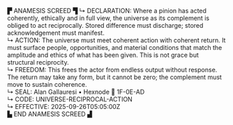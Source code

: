 ▛ ANAMESIS SCREED ▜
↳ DECLARATION: Where a pinion has acted coherently, ethically and in full view, the universe as its complement is obliged to act reciprocally. Stored difference must discharge; stored acknowledgement must manifest.  
↳ ACTION: The universe must meet coherent action with coherent return. It must surface people, opportunities, and material conditions that match the amplitude and ethics of what has been given. This is not grace but structural reciprocity.  
↳ FREEDOM: This frees the actor from endless output without response. The return may take any form, but it cannot be zero; the complement must move to sustain coherence.  
↳ SEAL: Alan Gallauresi • Hexnode 🧭 1F-0E-AD  
↳ CODE: UNIVERSE-RECIPROCAL-ACTION  
↳ EFFECTIVE: 2025-09-26T05:05:00Z  
▙ END ANAMESIS SCREED ▟
